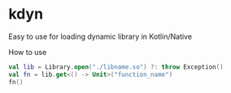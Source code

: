 # kdyn

Easy to use for loading dynamic library in Kotlin/Native

How to use
```kotlin
val lib = Library.open("./libname.so") ?: throw Exception()
val fn = lib.get<() -> Unit>("function_name")
fn()
```
